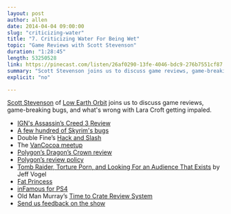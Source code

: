 ```yaml
---
layout: post
author: allen
date: 2014-04-04 09:00:00
slug: "criticizing-water"
title: "7. Criticizing Water For Being Wet"
topic: "Game Reviews with Scott Stevenson"
duration: "1:28:45"
length: 53250528
link: https://pinecast.com/listen/26af0290-13fe-4046-bdc9-276b7551cf87.mp3?source=rss&amp;aid=bef4e048-66db-4b4b-95c9-5a96e3e8eaa3.mp3
summary: "Scott Stevenson joins us to discuss game reviews, game-breaking bugs, and what's wrong with Lara Croft getting impaled."
explicit: "no"

---
```


[Scott Stevenson](https://twitter.com/scottstevenson) of [Low Earth Orbit](http://lowearthorbit.fm/) joins us to discuss game reviews, game-breaking bugs, and what's wrong with Lara Croft getting impaled.

- [IGN's Assassin’s Creed 3 Review](http://ca.ign.com/articles/2012/10/30/assassins-creed-iii-review)
- [A few hundred of Skyrim's bugs][1]
- Double Fine’s [Hack and Slash](http://www.hacknslashthegame.com/)
- The [VanCocoa meetup](http://www.vancocoa.com/)
- [Polygon’s Dragon’s Crown review](http://www.polygon.com/2013/7/31/4553958/dragons-crown-review-heavy-metal)
- [Polygon’s review policy](http://www.polygon.com/pages/about-reviews)
- [Tomb Raider, Torture Porn, and Looking For an Audience That Exists](http://jeff-vogel.blogspot.ca/2013/11/tomb-raider-torture-porn-and-looking.html) by Jeff Vogel
- [Fat Princess](http://en.wikipedia.org/wiki/Fat_Princess)
- [inFamous for PS4](http://en.wikipedia.org/wiki/Infamous_Second_Son)
- Old Man Murray’s [Time to Crate Review System](http://www.oldmanmurray.com/features/39.html)
- [Send us feedback on the show](mailto:hello@upup.fm)

[1]: http://elderscrolls.wikia.com/wiki/Bugs_(Skyrim)
